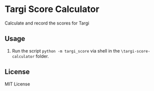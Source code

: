 # Targi Score Calculator
Calculate and record the scores for Targi

## Usage
1. Run the script `python -m targi_score` via shell in the `\targi-score-calculator` folder. 

## License
MIT License

